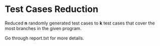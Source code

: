# Test Cases Reduction 

Reduced **n** randomly generated test cases to **k** test cases that cover the most branches in the given program. 

Go through report.txt for more details. 